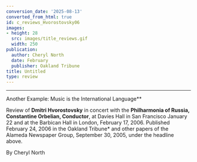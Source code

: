 ```yaml
---
conversion_date: '2025-08-13'
converted_from_html: true
id: c_reviews_Hvorostovsky06
images:
- height: 28
  src: images/title_reviews.gif
  width: 250
publication:
  author: Cheryl North
  date: February
  publisher: Oakland Tribune
title: Untitled
type: review
---
```


***

Another Example: Music is the International Language**

Review of **Dmitri Hvorostovsky** in concert with the **Philharmonia of Russia, Constantine Orbelian, Conductor**, at Davies Hall in San Francisco January 22 and at the Barbican Hall in London, February 17, 2006. Published February 24, 2006 in the Oakland Tribune* and other papers of the Alameda Newspaper Group, September 30, 2005, under the headline above.

By Cheryl North